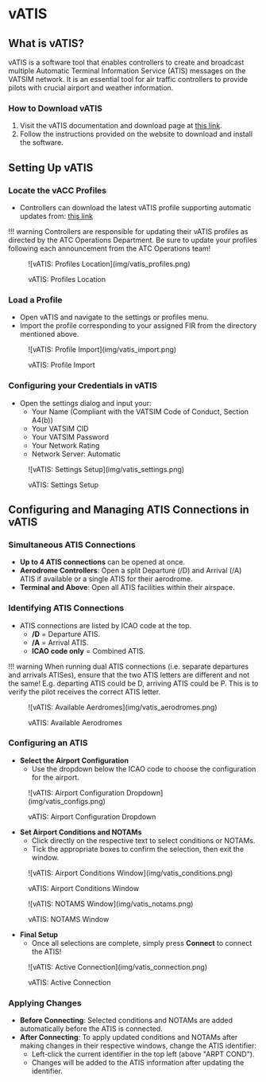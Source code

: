 # vATIS
## What is vATIS?
vATIS is a software tool that enables controllers to create and broadcast multiple Automatic Terminal Information Service (ATIS) messages on the VATSIM network. It is an essential tool for air traffic controllers to provide pilots with crucial airport and weather information.

### How to Download vATIS
1. Visit the vATIS documentation and download page at [this link](https://hub.vatis.app/download/windows).
2. Follow the instructions provided on the website to download and install the software.

## Setting Up vATIS
### Locate the vACC Profiles
- Controllers can download the latest vATIS profile supporting automatic updates from: [this link](https://github.com/Arabian-vACC/vATIS-Profiles/releases)

!!! warning
    Controllers are responsible for updating their vATIS profiles as directed by the ATC Operations Department. Be sure to update your profiles following each announcement from the ATC Operations team!  

<figure markdown>
![vATIS: Profiles Location](img/vatis_profiles.png)
</figure>
<figure markdown>
  <figcaption>vATIS: Profiles Location</figcaption>
</figure>

### Load a Profile
- Open vATIS and navigate to the settings or profiles menu.
- Import the profile corresponding to your assigned FIR from the directory mentioned above.

<figure markdown>
![vATIS: Profile Import](img/vatis_import.png)
</figure>
<figure markdown>
  <figcaption>vATIS: Profile Import</figcaption>
</figure>

### Configuring your Credentials in vATIS
- Open the settings dialog and input your:
    - Your Name (Compliant with the VATSIM Code of Conduct, Section A4(b))
    - Your VATSIM CID
    - Your VATSIM Password
    - Your Network Rating
    - Network Server: Automatic

<figure markdown>
![vATIS: Settings Setup](img/vatis_settings.png)
</figure>
<figure markdown>
  <figcaption>vATIS: Settings Setup</figcaption>
</figure>

## Configuring and Managing ATIS Connections in vATIS
### Simultaneous ATIS Connections  
- **Up to 4 ATIS connections** can be opened at once.  
- **Aerodrome Controllers**: Open a split Departure (/D) and Arrival (/A) ATIS if available or a single ATIS for their aerodrome.  
- **Terminal and Above**: Open all ATIS facilities within their airspace.  

### Identifying ATIS Connections  
- ATIS connections are listed by ICAO code at the top.  
  - **/D** = Departure ATIS.  
  - **/A** = Arrival ATIS.  
  - **ICAO code only** = Combined ATIS.

!!! warning
    When running dual ATIS connections (i.e. separate departures and arrivals ATISes), ensure that the two ATIS letters are different and not the same! E.g. departing ATIS could be D, arriving ATIS could be P. This is to verify the pilot receives the correct ATIS letter. 
  
<figure markdown>
![vATIS: Available Aerdromes](img/vatis_aerodromes.png)
</figure>
<figure markdown>
  <figcaption>vATIS: Available Aerodromes</figcaption>
</figure>

### Configuring an ATIS  
- **Select the Airport Configuration**  
     - Use the dropdown below the ICAO code to choose the configuration for the airport.  

<figure markdown>
![vATIS: Airport Configuration Dropdown](img/vatis_configs.png)
</figure>
<figure markdown>
  <figcaption>vATIS: Airport Configuration Dropdown</figcaption>
</figure>

- **Set Airport Conditions and NOTAMs**  
     - Click directly on the respective text to select conditions or NOTAMs.  
     - Tick the appropriate boxes to confirm the selection, then exit the window.

<figure markdown>
![vATIS: Airport Conditions Window](img/vatis_conditions.png)
</figure>
<figure markdown>
  <figcaption>vATIS: Airport Conditions Window</figcaption>
</figure>

<figure markdown>
![vATIS: NOTAMS Window](img/vatis_notams.png)
</figure>
<figure markdown>
  <figcaption>vATIS: NOTAMS Window</figcaption>
</figure>

- **Final Setup**
     - Once all selections are complete, simply press **Connect** to connect the ATIS!  

<figure markdown>
![vATIS: Active Connection](img/vatis_connection.png)
</figure>
<figure markdown>
  <figcaption>vATIS: Active Connection</figcaption>
</figure>

### Applying Changes  
- **Before Connecting**: Selected conditions and NOTAMs are added automatically before the ATIS is connected.
- **After Connecting**: To apply updated conditions and NOTAMs after making changes in their respective windows, change the ATIS identifier:  
    - Left-click the current identifier in the top left (above "ARPT COND").  
    - Changes will be added to the ATIS information after updating the identifier.
